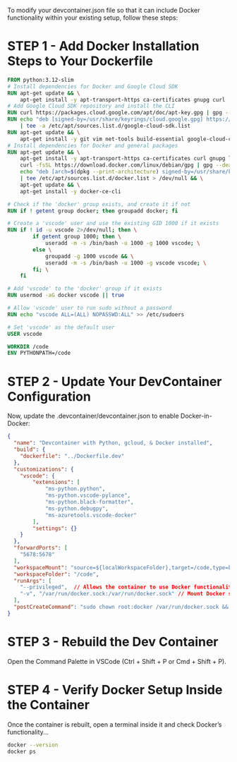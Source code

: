 To modify your devcontainer.json file so that it can include Docker functionality within your existing setup, follow these steps:

# STEP 1 - Add Docker Installation Steps to Your Dockerfile

```Dockerfile
FROM python:3.12-slim
# Install dependencies for Docker and Google Cloud SDK
RUN apt-get update && \
    apt-get install -y apt-transport-https ca-certificates gnupg curl
# Add Google Cloud SDK repository and install the CLI
RUN curl https://packages.cloud.google.com/apt/doc/apt-key.gpg | gpg --dearmor -o /usr/share/keyrings/cloud.google.gpg
RUN echo "deb [signed-by=/usr/share/keyrings/cloud.google.gpg] https://packages.cloud.google.com/apt cloud-sdk main" \
    | tee -a /etc/apt/sources.list.d/google-cloud-sdk.list
RUN apt-get update && \
    apt-get install -y git vim net-tools build-essential google-cloud-cli=498.0.0-0
# Install dependencies for Docker and general packages
RUN apt-get update && \
    apt-get install -y apt-transport-https ca-certificates curl gnupg lsb-release sudo && \
    curl -fsSL https://download.docker.com/linux/debian/gpg | gpg --dearmor -o /usr/share/keyrings/docker-archive-keyring.gpg && \
    echo "deb [arch=$(dpkg --print-architecture) signed-by=/usr/share/keyrings/docker-archive-keyring.gpg] https://download.docker.com/linux/debian $(lsb_release -cs) stable" \
    | tee /etc/apt/sources.list.d/docker.list > /dev/null && \
    apt-get update && \
    apt-get install -y docker-ce-cli

# Check if the 'docker' group exists, and create it if not
RUN if ! getent group docker; then groupadd docker; fi

# Create a 'vscode' user and use the existing GID 1000 if it exists
RUN if ! id -u vscode 2>/dev/null; then \
        if getent group 1000; then \
            useradd -m -s /bin/bash -u 1000 -g 1000 vscode; \
        else \
            groupadd -g 1000 vscode && \
            useradd -m -s /bin/bash -u 1000 -g vscode vscode; \
        fi; \
    fi

# Add 'vscode' to the 'docker' group if it exists
RUN usermod -aG docker vscode || true

# Allow 'vscode' user to run sudo without a password
RUN echo "vscode ALL=(ALL) NOPASSWD:ALL" >> /etc/sudoers

# Set 'vscode' as the default user
USER vscode

WORKDIR /code
ENV PYTHONPATH=/code
```

# STEP 2 - Update Your DevContainer Configuration

Now, update the .devcontainer/devcontainer.json to enable Docker-in-Docker:

```json
{
  "name": "Devcontainer with Python, gcloud, & Docker installed",
  "build": {
    "dockerfile": "../Dockerfile.dev"
  },
  "customizations": {
    "vscode": {
        "extensions": [
            "ms-python.python",
            "ms-python.vscode-pylance",
            "ms-python.black-formatter",
            "ms-python.debugpy",
            "ms-azuretools.vscode-docker"
        ],
        "settings": {}
    }
  },
  "forwardPorts": [
    "5678:5678"
  ],
  "workspaceMount": "source=${localWorkspaceFolder},target=/code,type=bind,consistency=delegated",
  "workspaceFolder": "/code",
  "runArgs": [
    "--privileged",  // Allows the container to use Docker functionalities
    "-v", "/var/run/docker.sock:/var/run/docker.sock" // Mount Docker socket
  ],
  "postCreateCommand": "sudo chown root:docker /var/run/docker.sock && sudo chmod 660 /var/run/docker.sock && sudo usermod -aG docker $(whoami)"
}
```

# STEP 3 - Rebuild the Dev Container

Open the Command Palette in VSCode (Ctrl + Shift + P or Cmd + Shift + P).

# STEP 4 - Verify Docker Setup Inside the Container

Once the container is rebuilt, open a terminal inside it and check Docker’s functionality...

```bash
docker --version
docker ps
```